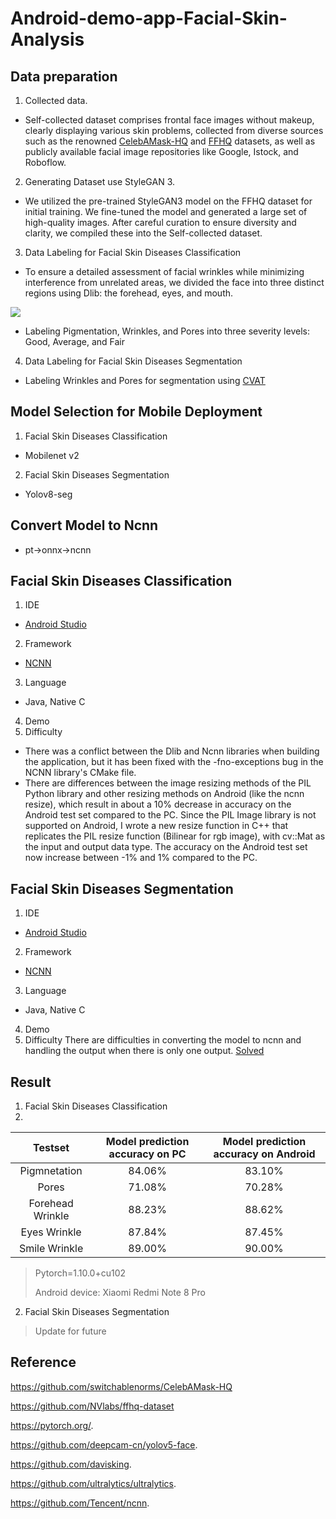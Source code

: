 # Android-demo-app-Facial-Skin-Analysis

## Data preparation

1. Collected data.
* Self-collected dataset comprises frontal face images without makeup, clearly displaying various skin problems, collected from diverse sources such as the renowned [CelebAMask-HQ](https://github.com/switchablenorms/CelebAMask-HQ?tab=readme-ov-file) and [FFHQ](https://github.com/NVlabs/ffhq-dataset) datasets, as well as publicly available facial image repositories like Google, Istock, and Roboflow.
2. Generating Dataset use StyleGAN 3.
* We utilized the pre-trained StyleGAN3 model on the FFHQ dataset for initial training. We fine-tuned the model and generated a large set of high-quality images. After careful curation to ensure diversity and clarity, we compiled these into the Self-collected dataset.
3. Data Labeling for Facial Skin Diseases Classification
* To ensure a detailed assessment of facial wrinkles while minimizing interference from unrelated areas, we divided the face into three distinct regions using Dlib: the forehead, eyes, and mouth.

![](assets/areas_wrinkle.jpg)

* Labeling Pigmentation, Wrinkles, and Pores into three severity levels: Good, Average, and Fair
4. Data Labeling for Facial Skin Diseases Segmentation
*  Labeling Wrinkles and Pores for segmentation using [CVAT](https://app.cvat.ai/)

## Model Selection for Mobile Deployment
1. Facial Skin Diseases Classification
* Mobilenet v2
2. Facial Skin Diseases Segmentation
* Yolov8-seg

## Convert Model to Ncnn
* pt->onnx->ncnn

## Facial Skin Diseases Classification
1. IDE
* [Android Studio](https://androidstudio.googleblog.com/2023/11/android-studio-giraffe-202231-patch-4.html)
2. Framework
* [NCNN](https://github.com/Tencent/ncnn)
3. Language
* Java, Native C
4. Demo
5. Difficulty
* There was a conflict between the Dlib and Ncnn libraries when building the application, but it has been fixed with the -fno-exceptions bug in the NCNN library's CMake file.
* There are differences between the image resizing methods of the PIL Python library and other resizing methods on Android (like the ncnn resize), which result in about a 10% decrease in accuracy on the Android test set compared to the PC. Since the PIL Image library is not supported on Android, I wrote a new resize function in C++ that replicates the PIL resize function (Bilinear for rgb image), with cv::Mat as the input and output data type. The accuracy on the Android test set now increase between -1% and 1% compared to the PC.

## Facial Skin Diseases Segmentation 
1. IDE
* [Android Studio](https://androidstudio.googleblog.com/2023/11/android-studio-giraffe-202231-patch-4.html)
2. Framework
* [NCNN](https://github.com/Tencent/ncnn)
3. Language
* Java, Native C
4. Demo
5. Difficulty
There are difficulties in converting the model to ncnn and handling the output when there is only one output. [Solved](https://github.com/Digital2Slave/ncnn-android-yolov8-seg/wiki/Convert-yolov8%E2%80%90seg-to-ncnn-model-step-by-step)

## Result
1. Facial Skin Diseases Classification
2. 
|   Testset        | Model prediction accuracy on PC | Model prediction accuracy on Android |
| :--------------: | :-----------------------------: | :----------------------------------: |
| Pigmnetation     |             84.06%              |                 83.10%               |
| Pores            |             71.08%              |                 70.28%               |
| Forehead Wrinkle |             88.23%              |                 88.62%               |
| Eyes Wrinkle     |             87.84%              |                 87.45%               |
| Smile Wrinkle    |             89.00%              |                 90.00%               |  

> Pytorch=1.10.0+cu102
> 
> Android device: Xiaomi Redmi Note 8 Pro

2. Facial Skin Diseases Segmentation

> Update for future

## Reference

https://github.com/switchablenorms/CelebAMask-HQ

https://github.com/NVlabs/ffhq-dataset

https://pytorch.org/.

https://github.com/deepcam-cn/yolov5-face.

https://github.com/davisking.

https://github.com/ultralytics/ultralytics.

https://github.com/Tencent/ncnn. 
